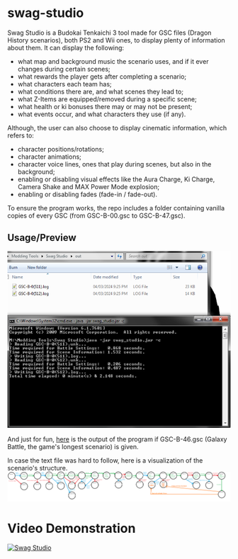 # swag-studio
Swag Studio is a Budokai Tenkaichi 3 tool made for GSC files (Dragon History scenarios), both PS2 and Wii ones, to display plenty of information about them.
It can display the following:
* what map and background music the scenario uses, and if it ever changes during certain scenes;
* what rewards the player gets after completing a scenario;
* what characters each team has;
* what conditions there are, and what scenes they lead to;
* what Z-Items are equipped/removed during a specific scene;
* what health or ki bonuses there may or may not be present;
* what events occur, and what characters they use (if any).

Although, the user can also choose to display cinematic information, which refers to:
* character positions/rotations;
* character animations;
* character voice lines, ones that play during scenes, but also in the background;
* enabling or disabling visual effects like the Aura Charge, Ki Charge, Camera Shake and MAX Power Mode explosion;
* enabling or disabling fades (fade-in / fade-out).

To ensure the program works, the repo includes a folder containing vanilla copies of every GSC (from GSC-B-00.gsc to GSC-B-47.gsc).

## Usage/Preview
![preview1](https://github.com/ViveTheModder/swag-studio/blob/main/img/demo.png)

And just for fun, [here](https://github.com/ViveTheModder/swag-studio/blob/main/out/GSC-B-46%20(Simple).log) is the output of the program if GSC-B-46.gsc (Galaxy Battle, the game's longest scenario) is given.

In case the text file was hard to follow, here is a visualization of the scenario's structure.
![preview2](https://github.com/ViveTheModder/swag-studio/blob/main/img/visualization.png)

# Video Demonstration
[![Swag Studio](https://github.com/ViveTheModder/swag-studio/assets/93151014/802ca9e8-023d-4f20-9f7c-4e22083dcc5d)](https://www.youtube.com/watch?v=8GD3YA_pDfg "Swag Studio")
